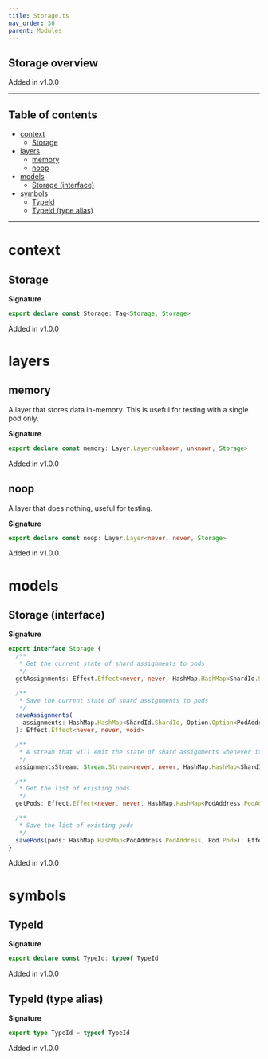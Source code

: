 ```yaml
---
title: Storage.ts
nav_order: 36
parent: Modules
---
```


## Storage overview

Added in v1.0.0

---

<h2 class="text-delta">Table of contents</h2>

- [context](#context)
  - [Storage](#storage)
- [layers](#layers)
  - [memory](#memory)
  - [noop](#noop)
- [models](#models)
  - [Storage (interface)](#storage-interface)
- [symbols](#symbols)
  - [TypeId](#typeid)
  - [TypeId (type alias)](#typeid-type-alias)

---

# context

## Storage

**Signature**

```ts
export declare const Storage: Tag<Storage, Storage>
```

Added in v1.0.0

# layers

## memory

A layer that stores data in-memory.
This is useful for testing with a single pod only.

**Signature**

```ts
export declare const memory: Layer.Layer<unknown, unknown, Storage>
```

Added in v1.0.0

## noop

A layer that does nothing, useful for testing.

**Signature**

```ts
export declare const noop: Layer.Layer<never, never, Storage>
```

Added in v1.0.0

# models

## Storage (interface)

**Signature**

```ts
export interface Storage {
  /**
   * Get the current state of shard assignments to pods
   */
  getAssignments: Effect.Effect<never, never, HashMap.HashMap<ShardId.ShardId, Option.Option<PodAddress.PodAddress>>>

  /**
   * Save the current state of shard assignments to pods
   */
  saveAssignments(
    assignments: HashMap.HashMap<ShardId.ShardId, Option.Option<PodAddress.PodAddress>>
  ): Effect.Effect<never, never, void>

  /**
   * A stream that will emit the state of shard assignments whenever it changes
   */
  assignmentsStream: Stream.Stream<never, never, HashMap.HashMap<ShardId.ShardId, Option.Option<PodAddress.PodAddress>>>

  /**
   * Get the list of existing pods
   */
  getPods: Effect.Effect<never, never, HashMap.HashMap<PodAddress.PodAddress, Pod.Pod>>

  /**
   * Save the list of existing pods
   */
  savePods(pods: HashMap.HashMap<PodAddress.PodAddress, Pod.Pod>): Effect.Effect<never, never, void>
}
```

Added in v1.0.0

# symbols

## TypeId

**Signature**

```ts
export declare const TypeId: typeof TypeId
```

Added in v1.0.0

## TypeId (type alias)

**Signature**

```ts
export type TypeId = typeof TypeId
```

Added in v1.0.0
